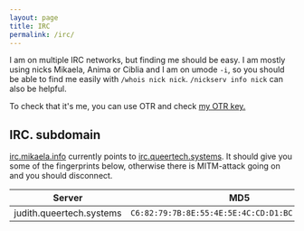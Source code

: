 ```yaml
---
layout: page
title: IRC
permalink: /irc/
---
```


I am on multiple IRC networks, but finding me should be easy. I am mostly using nicks
Mikaela, Anima or Ciblia and I am on umode `-i`, so you should be able to find me easily with
`/whois nick nick`. `/nickserv info nick` can also be helpful.

To check that it's me, you can use OTR and check [my OTR key.](keys.html)

## IRC. subdomain

[irc.mikaela.info](ircs://irc.mikaela.info:6697) currently points to [irc.queertech.systems](ircs://irc.queertech.systems:6697).
It should give you some of the fingerprints below, otherwise there is MITM-attack
going on and you should disconnect.

Server | MD5 | SHA1 | SHA256 |
|------|-----|------|--------|
| judith.queertech.systems | `C6:82:79:7B:8E:55:4E:5E:4C:CD:D1:BC:99:41:70:4E` | `11:B0:1C:03:7F:71:50:80:E5:CB:1F:28:8E:9A:9A:1D:5C:12:00:53` | `E2:1F:62:A1:D1:90:D7:21:39:9F:BF:1D:26:C4:A5:AA:D0:28:F4:0D:78:A1:49:59:9A:98:7A:B7:24:19:3F:EF`
